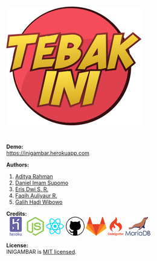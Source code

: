 ![INIGAMBAR LOGO](src/img/inigambar.png)

<br/>

**Demo:**<br/>
https://inigambar.herokuapp.com

**Authors:**
1. [Aditya Rahman](https://www.linkedin.com/in/kudaliar032/)
2. [Daniel Imam Supomo](https://www.instagram.com/danpoltis/)
3. [Eris Dwi S. R.](https://www.linkedin.com/in/erisdsr/)
4. [Faqih Auliyaur R.](https://www.instagram.com/faqihauliyaur/)
5. [Galih Hadi Wibowo](https://api.um.ac.id/akademik/operasional/GetFoto.ptikUM?nim=160535611832&angkatan=2016)

**Credits:**<br/>
![HEROKU](img/heroku.png)
![NODEJS](img/nodejs.png)
![REACTJS](img/reactjs.png)
![GITHUB](img/github.png)
![GITLAB](img/gitlab.png)
![CODEIGNITER](img/codeigniter.png)
![MARIADB](img/mariadb.png)

**License:**<br/>
INIGAMBAR is [MIT licensed](https://github.com/kudaliar032/web-inigambar/blob/master/LICENSE).
